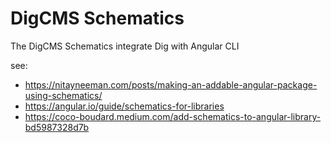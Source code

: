 DigCMS Schematics
=================

The DigCMS Schematics integrate Dig with Angular CLI

see: 

* https://nitayneeman.com/posts/making-an-addable-angular-package-using-schematics/
* https://angular.io/guide/schematics-for-libraries
* https://coco-boudard.medium.com/add-schematics-to-angular-library-bd5987328d7b


